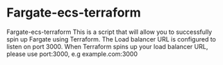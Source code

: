 # Fargate-ecs-terraform
Fargate-ecs-terraform
This is a script that will allow you to successfully spin up Fargate using Terraform.
The Load balancer URL is configured to listen on port 3000.
When Terraform spins up your load balancer URL, please use port:3000, e.g example.com:3000
